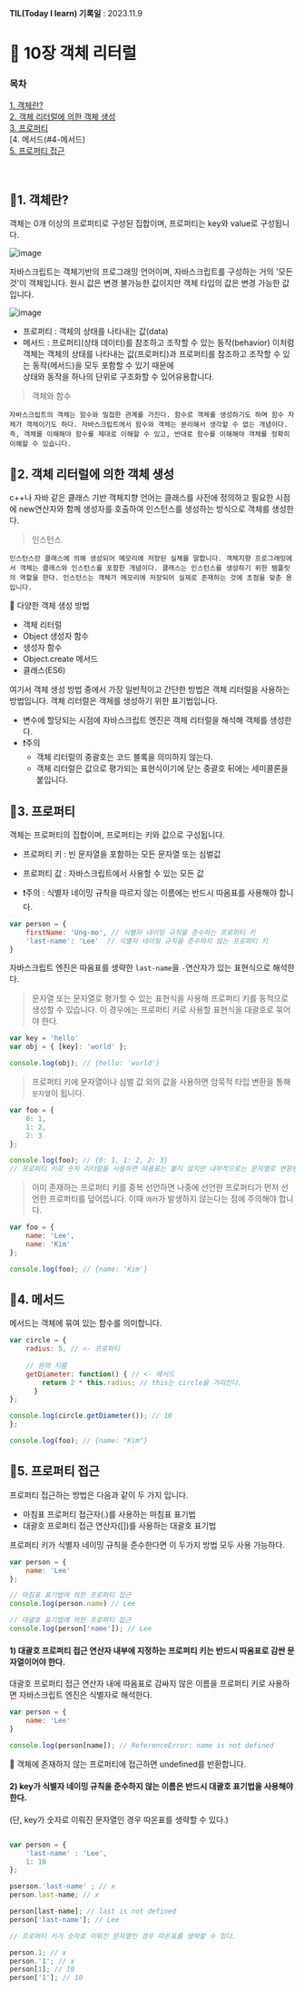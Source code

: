 **TIL(Today I learn) 기록일** : 2023.11.9

# 💼 10장 객체 리터럴 

### 목차

[1. 객체란?](#1-객체란?)   
[2. 객체 리터럴에 의한 객체 생성](#2-객체-리터럴에-의한-객체-생성)   
[3. 프로퍼티](#3-프로퍼티)   
[4. 메서드(#4-메서드)      
[5. 프로퍼티 접근](#5-프로퍼티-접근)   

<br>

## 🥎1. 객체란?

객체는 0개 이상의 프로퍼티로 구성된 집합이며, 프로퍼티는 key와 value로 구성됩니다.

![image](https://user-images.githubusercontent.com/76567238/207200428-1a753d7b-3f9c-44a0-bf7f-e0621bc0ab49.png)


자바스크립트는 객체기반의 프로그래밍 언어이며, 자바스크립트를 구성하는 거의 '모든 것'이 객체입니다.
원시 값은 변경 불가능한 값이지만 객체 타입의 값은 변경 가능한 값입니다.

![image](https://user-images.githubusercontent.com/76567238/207203743-5568aeb3-3faf-4fb3-890b-f0b17689dacd.png)
- 프로퍼티 : 객체의 상태를 나타내는 값(data)
- 메서드 : 프로퍼티(상태 데이터)를 참조하고 조작할 수 있는 동작(behavior)
이처럼 객체는 객체의 상태를 나타내는 값(프로퍼티)과 프로퍼티를 참조하고 조작할 수 있는 동작(메서드)을 모두 포함할 수 있기 때문에   
상태와 동작을 하나의 단위로 구조화할 수 있어유용합니다. 

>객체와 함수
```text
자바스크립트의 객체는 함수와 밀접한 관계를 가진다. 함수로 객체를 생성하기도 하며 함수 자체가 객체이기도 하다. 자바스크립트에서 함수와 객체는 분리해서 생각할 수 없는 개념이다. 즉, 객체를 이해해야 함수를 제대로 이해할 수 있고, 반대로 함수를 이해해야 객체를 정확히 이해할 수 있습니다.
```

## 🥎2. 객체 리터럴에 의한 객체 생성

c++나 자바 같은 클래스 기반 객체지향 언어는 클래스를 사전에 정의하고 필요한 시점에 new연산자와 함께 생성자를 호출하여 인스턴스를 생성하는 방식으로 객체를 생성한다.   
   
>인스턴스
```text
인스턴스란 클래스에 의해 생성되어 메모리에 저장된 실체를 말합니다. 객체지향 프로그래밍에서 객체는 클래스와 인스턴스를 포함한 개념이다. 클래스는 인스턴스를 생성하기 위한 템플릿의 역할을 한다. 인스턴스는 객체가 메모리에 저장되어 실제로 존재하는 것에 초점을 맞춘 용입니다.
```

📌 다양한 객체 생성 방법
- 객체 리터럴
- Object 생성자 함수
- 생성자 함수
- Object.create 메서드
- 클래스(ES6)

여기서 객체 생성 방법 중에서 가장 일반적이고 간단한 방법은 객체 리터럴을 사용하는 방법입니다. 객체 리터럴은 객체를 생성하기 위한 표기법입니다.   
   
- 변수에 할당되는 시점에 자바스크립트 엔진은 객체 리터럴을 해석해 객체를 생성한다.
- ❗️주의
    - 객체 리터럴의 중괄호는 코드 블록을 의미하지 않는다.
    - 객체 리터럴은 값으로 평가되는 표현식이기에 닫는 중괄호 뒤에는 세미콜론을 붙입니다.

## 🥎3. 프로퍼티

객체는 프로퍼티의 집합이며, 프로퍼티는 키와 값으로 구성됩니다.

- 프로퍼티 키 : 빈 문자열을 포함하는 모든 문자열 또는 심벌값
- 프로퍼티 값 : 자바스크립트에서 사용할 수 있는 모든 값

- ❗️주의 : 식별자 네이밍 규칙을 따르지 않는 이름에는 반드시 따옴표를 사용해야 합니다.

```js
var person = {
    firstName: 'Ung-mo', // 식별자 네이밍 규칙을 준수하는 프로퍼티 키
    'last-name': 'Lee'  // 식별자 네이밍 규칙을 준수하지 않는 프로퍼티 키
}
```
자바스크립트 엔진은 따옴표를 생략한 `last-name`을 `-`연산자가 있는 표현식으로 해석한다.

>문자열 또는 문자열로 평가할 수 있는 표현식을 사용해 프로퍼티 키를 동적으로 생성할 수 있습니다.
>이 경우에는 프로퍼티 키로 사용할 표현식을 대괄호로 묶어야 한다.
```js
var key = 'hello'
var obj = { [key]: 'world' };

console.log(obj); // {hello: 'world'}
```

> 프로퍼티 키에 문자열이나 심벌 값 외의 값을 사용하면 암묵적 타입 변환을 통해 `문자열`이 됩니다.
```js
var foo = {
    0: 1,
    1: 2,
    2: 3
};

console.log(foo); // {0: 1, 1: 2, 2: 3}
// 프로퍼티 키로 숫자 리터럴을 사용하면 따옴표는 붙지 않지만 내부적으로는 문자열로 변환된다.
```

>이미 존재하는 프로퍼티 키를 중복 선언하면 나중에 선언한 프로퍼티가 먼저 선언한 프로퍼티를 덮어씁니다. 이때 `에러`가 발생하지 않는다는 점에 주의해야 합니다.
```js
var foo = {
    name: 'Lee',
    name: 'Kim'
};

console.log(foo); // {name: 'Kim'}
```

## 🥎4. 메서드

메서드는 객체에 묶여 있는 함수를 의미합니다.

```js
var circle = {
    radius: 5, // <- 프로퍼티
    
    // 원의 지름
    getDiameter: function() { // <- 메서드
    	return 2 * this.radius; // this는 circle을 가리킨다.
      }
};

console.log(circle.getDiameter()); // 10
};

console.log(foo); // {name: "Kim"}
```

## 🥎5. 프로퍼티 접근

프로퍼티 접근하는 방법은 다음과 같이 두 가지 입니다.

- 마침표 프로퍼티 접근자(.)를 사용하는 마침표 표기법
- 대괄호 프로퍼티 접근 연산자([])를 사용하는 대괄호 표기법

프로퍼티 키가 식별자 네이밍 규칙을 준수한다면 이 두가지 방법 모두 사용 가능하다.

```js
var person = {
    name: 'Lee'
};

// 마침표 표기법에 의한 프로퍼티 접근
console.log(person.name) // Lee

// 대괄호 표기법에 의한 프로퍼티 접근
console.log(person['name']); // Lee
```

#### 1) 대괄호 프로퍼티 접근 연산자 내부에 지정하는 프로퍼티 키는 반드시 따옴표로 감싼 문자열이어야 한다.

대괄호 프로퍼티 접근 연산자 내에 따옴표로 감싸지 않은 이름을 프로퍼티 키로 사용하면 자바스크립트 엔진은 식별자로 해석한다.   

```js
var person = {
    name: 'Lee'
}

console.log(person[name]); // ReferenceError: name is not defined
```

📌 객체에 존재하지 않는 프로퍼티에 접근하면 undefined를 반환합니다.

#### 2) key가 식별자 네이밍 규칙을 준수하지 않는 이름은 반드시 대괄호 표기법을 사용해야 한다. 

 (단, key가 숫자로 이뤄진 문자열인 경우 따온표를 생략할 수 있다.)
```js

var person = {
    'last-name' : 'Lee',
    1: 10
};

pserson.'last-name' ; // x
person.last-name; // x

person[last-name]; // last is not defined
person['last-name']; // Lee

// 프로퍼티 키가 숫자로 이뤄진 문자열인 경우 따온표를 생략할 수 있다. 

person.1; // x
person.'1'; // x
person[1]; // 10
person['1']; // 10

```
